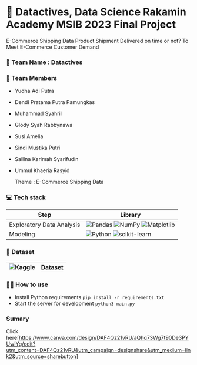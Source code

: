 
  # 📣 Datactives, Data Science Rakamin Academy MSIB 2023 Final Project
   E-Commerce Shipping Data Product Shipment Delivered on time or not? To Meet E-Commerce Customer Demand
   
### 🎏 Team Name : Datactives
### 💪 Team Members 
- Yudha Adi Putra
- Dendi Pratama Putra Pamungkas
- Muhammad Syahril
- Glody Syah Rabbynawa
- Susi Amelia
- Sindi Mustika Putri
- Sailina Karimah Syarifudin
- Ummul Khaeria Rasyid
  
  Theme : E-Commerce Shipping Data

### 💻 Tech stack
  |Step|Library|
  |---|---|
  |Exploratory Data Analysis|![Pandas](https://img.shields.io/badge/pandas-%23150458.svg?style=for-the-badge&logo=pandas&logoColor=white) ![NumPy](https://img.shields.io/badge/numpy-%23013243.svg?style=for-the-badge&logo=numpy&logoColor=white) ![Matplotlib](https://img.shields.io/badge/Matplotlib-%23ffffff.svg?style=for-the-badge&logo=Matplotlib&logoColor=black) |
  |Modeling|![Python](https://img.shields.io/badge/python-3670A0?style=for-the-badge&logo=python&logoColor=ffdd54)  ![scikit-learn](https://img.shields.io/badge/scikit--learn-%23F7931E.svg?style=for-the-badge&logo=scikit-learn&logoColor=white)|
 
### 📂 Dataset
|![Kaggle](https://img.shields.io/badge/Kaggle-035a7d?style=for-the-badge&logo=kaggle&logoColor=white)|[Dataset](https://www.kaggle.com/datasets/prachi13/customer-analytics/data)|
|---|---|

### 💁‍♀️ How to use

- Install Python requirements `pip install -r requirements.txt`
- Start the server for development `python3 main.py`

### Sumary
Click here[https://www.canva.com/design/DAF4Qz21vRU/aQhq73Wg7t90De3PYUwIYg/edit?utm_content=DAF4Qz21vRU&utm_campaign=designshare&utm_medium=link2&utm_source=sharebutton]
